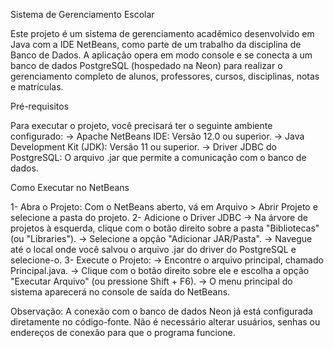 Sistema de Gerenciamento Escolar

Este projeto é um sistema de gerenciamento acadêmico desenvolvido em Java com a IDE NetBeans, como parte de um trabalho da disciplina de Banco de Dados.
A aplicação opera em modo console e se conecta a um banco de dados PostgreSQL (hospedado na Neon) para realizar o gerenciamento completo de alunos, professores, cursos, disciplinas, notas e matrículas.

Pré-requisitos

Para executar o projeto, você precisará ter o seguinte ambiente configurado:
    -> Apache NetBeans IDE: Versão 12.0 ou superior.
    -> Java Development Kit (JDK): Versão 11 ou superior.
    -> Driver JDBC do PostgreSQL: O arquivo .jar que permite a comunicação com o banco de dados.

Como Executar no NetBeans

1- Abra o Projeto: Com o NetBeans aberto, vá em Arquivo > Abrir Projeto e selecione a pasta do projeto.
2- Adicione o Driver JDBC
    -> Na árvore de projetos à esquerda, clique com o botão direito sobre a pasta "Bibliotecas" (ou "Libraries").
    -> Selecione a opção "Adicionar JAR/Pasta".
    -> Navegue até o local onde você salvou o arquivo .jar do driver do PostgreSQL e selecione-o.
3- Execute o Projeto:
    -> Encontre o arquivo principal, chamado Principal.java.
    -> Clique com o botão direito sobre ele e escolha a opção "Executar Arquivo" (ou pressione Shift + F6).
    -> O menu principal do sistema aparecerá no console de saída do NetBeans.

Observação: A conexão com o banco de dados Neon já está configurada diretamente no código-fonte. Não é necessário alterar usuários, senhas ou endereços de conexão para que o programa funcione.